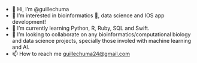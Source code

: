 - 👋 Hi, I’m @guillechuma
- 👀 I’m interested in bioinformatics 🧬, data science and IOS app development!
- 🌱 I’m currently learning Python, R, Ruby, SQL and Swift.
- 💞️ I’m looking to collaborate on any bioinformatics/computational biology and data science projects, specially those involed with machine learning and AI.
- 📫 How to reach me guillechuma24@gmail.com

<!---
guillechuma/guillechuma is a ✨ special ✨ repository because its `README.md` (this file) appears on your GitHub profile.
You can click the Preview link to take a look at your changes.
--->

